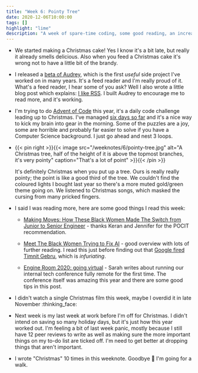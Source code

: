 ```yaml
---
title: "Week 6: Pointy Tree"
date: 2020-12-06T10:00:00
tags: []
highlight: "lime"
description: "A week of spare-time coding, some good reading, an increasingly boozy Christmas cake, and our exceptionally pointy tree"
---
```


  * We started making a Christmas cake! Yes I know it's a bit late, but really it already smells delicious. Also when you feed a Christmas cake it's wrong not to have a little bit of the brandy.

  * I released a [beta of Audrey](https://github.com/rowanmanning/audrey#readme), which is the first _useful_ side project I've worked on in many years. It's a feed reader and I'm really proud of it. What's a feed reader, I hear some of you ask? Well I also wrote a little blog post which explains: [I like RSS](/posts/i-like-rss/). I built Audrey to encourage me to read more, and it's working.

  * I'm trying to do [Advent of Code](https://adventofcode.com/2020) this year, it's a daily code challenge leading up to Christmas. I've managed [six days so far](https://github.com/rowanmanning/adventofcode-2020) and it's a nice way to kick my brain into gear in the morning. Some of the puzzles are a joy, some are horrible and probably far easier to solve if you have a Computer Science background. I just go ahead and nest 3 loops.

  * {{< pin right >}}{{< image src="/weeknotes/6/pointy-tree.jpg" alt="A Christmas tree, half of the height of it is above the topmost branches, it's very pointy" caption="That's a lot of point" >}}{{< /pin >}}
  
    It's definitely Christmas when you put up a tree. Ours is really really pointy; the point is like a good third of the tree. We couldn't find the coloured lights I bought last year so there's a more muted gold/green theme going on. We listened to Christmas songs, which masked the cursing from many pricked fingers.

  * I said I was reading more, here are some good things I read this week:
  
    * [Making Moves: How These Black Women Made The Switch from Junior to Senior Engineer](https://peopleofcolorintech.com/front/making-moves-how-these-black-woman-made-the-switch-from-junior-to-senior-engineer/) - thanks Keran and Jennifer for the POCIT recommendation.

    * [Meet The Black Women Trying to Fix AI](https://peopleofcolorintech.com/articles/meet-the-black-women-trying-to-fix-ai/) - good overview with lots of further reading. I read this just before finding out that [Google fired Timnit Gebru](https://www.theguardian.com/technology/2020/dec/04/timnit-gebru-google-ai-fired-diversity-ethics), which is _infuriating_.

    * [Engine Room 2020: going virtual](https://medium.com/ft-product-technology/engine-room-2020-going-virtual-7d4f77bc2969) - Sarah writes about running our internal tech conference fully remote for the first time. The conference itself was amazing this year and there are some good tips in this post.

  * I didn't watch a single Christmas film this week, maybe I overdid it in late November :thinking_face:

  * Next week is my last week at work before I'm off for Christmas. I didn't intend on saving so many holiday days, but it's just how this year worked out. I'm feeling a bit of last week panic, mostly because I still have 12 peer reviews to write as well as making sure the more important things on my to-do list are ticked off. I'm need to get better at dropping things that aren't important.

  * I wrote "Christmas" 10 times in this weeknote. Goodbye :wave: I'm going for a walk.
